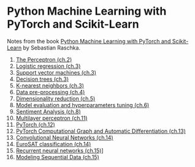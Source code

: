 Python Machine Learning with PyTorch and Scikit-Learn
=====================================================
Notes from the book [Python Machine Learning with PyTorch and Scikit-Learn](https://sebastianraschka.com/books/#machine-learning-with-pytorch-and-scikit-learn) by Sebastian Raschka.

1. [The Perceptron (ch.2)](perceptron.ipynb)
2. [Logistic regression (ch.3)](logistic_regression.ipynb)
3. [Support vector machines (ch.3)](support_vector_machines.ipynb)
4. [Decision trees (ch.3)](decision_trees.ipynb)
5. [K-nearest neighbors (ch.3)](k-nearest_neighbors.ipynb)
6. [Data pre-processing (ch.4)](data_pre-processing.ipynb)
7. [Dimensionality reduction (ch.5)](data_compression.ipynb)
8. [Model evaluation and hyperparameters tuning (ch.6)](model_evaluation.ipynb)
9. [Sentiment Analysis (ch.8)](sentiment_analysis.ipynb)
10. [Multilayer perceptron (ch.11)](multilayer_perceptron.ipynb)
11. [PyTorch (ch.12)](pytorch.ipynb)  
12. [PyTorch Computational Graph and Automatic Differentiation (ch.13)](computation_graph_and_autodiff.ipynb)  
13. [Convolutional Neural Networks (ch.14)](convolutional_neural_networks.ipynb)
14. [EuroSAT classification (ch.14)](eurosat_images_classification.ipynb)
15. [Recurrent neural networks (ch.15)](recurrent_neural_networks.ipynb)]
16. [Modeling Sequential Data (ch.15)](char_level_language_model.ipynb)
